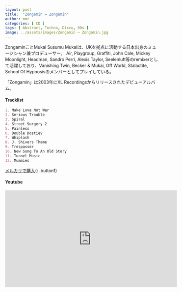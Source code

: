 ```yaml
---
layout: post
title:  "Zongamin – Zongamin"
author: mmr
categories: [ CD ]
tags: [ Abstract, Techno, Disco, 00s ]
image: ../assets/images/Zongamin – Zongamin.jpg
---
```


ZongaminことMukai Susumu Mukaiは、UKを拠点に活動する日本出身のミュージシャン兼プロデューサー。 Air, Playgroup, Graffiti, John Cale, Mickey Moonlight, Headman, Sandro Perri, Alexis Taylor, Seelenluft等のremixerとして活躍しており、Vanishing Twin, Becker & Mukai, Off World, Stalactite, School Of Hypnosisのメンバーとしてプレイしている。

「Zongamin」は2003年にXL Recordingsからリリースされたデビューアルバム。

#### Tracklist
```md
1. Make Love Not War
2. Serious Trouble
3. Spiral
4. Street Surgery 2
5. Painless
6. Double Dostiev
7. Whiplash
8. J. Shivers Theme
9. Trespasser
10. New Song To An Old Story
11. Tunnel Music
12. Mummies
```


[メルカリで購入](https://jp.mercari.com/item/m75936834984?afid=6142608987){: .button1}


#### Youtube
<iframe width="560" height="315" src="https://www.youtube.com/embed/1awdfNI69Bk?si=j7c9I05hSXHq0uDF" title="YouTube video player" frameborder="0" allow="accelerometer; autoplay; clipboard-write; encrypted-media; gyroscope; picture-in-picture; web-share" referrerpolicy="strict-origin-when-cross-origin" allowfullscreen></iframe>